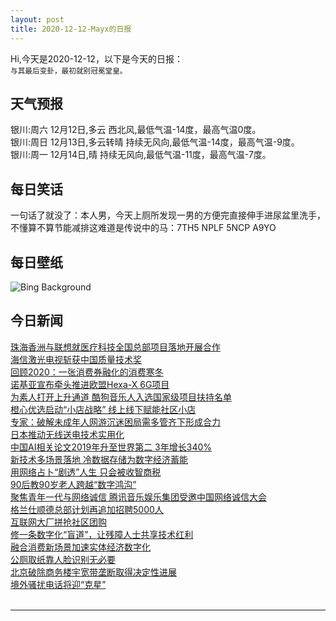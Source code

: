 ```yaml
---
layout: post
title: 2020-12-12-Mayx的日报
---
```


Hi,今天是2020-12-12，以下是今天的日报：<br><small>
与其最后变卦，最初就别冠冕堂皇。</small><!--more-->
## 天气预报
银川:周六 12月12日,多云 西北风,最低气温-14度，最高气温0度。<br>银川:周日 12月13日,多云转晴 持续无风向,最低气温-14度，最高气温-9度。<br>银川:周一 12月14日,晴 持续无风向,最低气温-11度，最高气温-7度。
## 每日笑话
一句话了就没了：本人男，今天上厕所发现一男的方便完直接伸手进尿盆里洗手，不懂算不算节能减排这难道是传说中的马：7TH5 NPLF 5NCP A9YO
## 每日壁纸
![Bing Background](https://cn.bing.com/th?id=OHR.QueenoftheAndes_EN-US2037242483_1920x1080.jpg&rf=LaDigue_1920x1080.jpg&pid=hp "Queen of the Andes plants with the Cordillera Blanca massif in the background, Peru (© Cyril Ruoso/Minden Pictures)")
## 今日新闻

[珠海香洲与联想就医疗科技全国总部项目落地开展合作](http://it.people.com.cn/n1/2020/1211/c1009-31963765.html)   
[海信激光电视斩获中国质量技术奖](http://it.people.com.cn/n1/2020/1211/c1009-31963818.html)   
[回顾2020：一张消费券融化的消费寒冬](http://it.people.com.cn/n1/2020/1211/c1009-31963815.html)   
[诺基亚宣布牵头推进欧盟Hexa-X 6G项目](http://it.people.com.cn/n1/2020/1211/c1009-31963761.html)   
[为素人打开上升通道 酷狗音乐人入选国家级项目扶持名单](http://it.people.com.cn/n1/2020/1211/c1009-31963767.html)   
[橙心优选启动“小店战略” 线上线下赋能社区小店](http://it.people.com.cn/n1/2020/1211/c1009-31963769.html)   
[专家：破解未成年人网游沉迷困局需多管齐下形成合力](http://it.people.com.cn/n1/2020/1211/c1009-31963025.html)   
[日本推动无线送电技术实用化](http://it.people.com.cn/n1/2020/1211/c1009-31963093.html)   
[中国AI相关论文2019年升至世界第二 3年增长340%](http://it.people.com.cn/n1/2020/1211/c1009-31963068.html)   
[新技术多场景落地 冷数据存储为数字经济蓄能](http://it.people.com.cn/n1/2020/1211/c1009-31963035.html)   
[用网络占卜“剧透”人生 只会被收智商税](http://it.people.com.cn/n1/2020/1211/c1009-31963050.html)   
[90后教90岁老人跨越“数字鸿沟”](http://it.people.com.cn/n1/2020/1211/c1009-31963057.html)   
[聚焦青年一代与网络诚信 腾讯音乐娱乐集团受邀中国网络诚信大会](http://it.people.com.cn/n1/2020/1210/c1009-31962212.html)   
[格兰仕顺德总部计划再追加招聘5000人](http://it.people.com.cn/n1/2020/1210/c1009-31962144.html)   
[互联网大厂拼抢社区团购](http://it.people.com.cn/n1/2020/1210/c1009-31961877.html)   
[修一条数字化“盲道”，让残障人士共享技术红利](http://it.people.com.cn/n1/2020/1210/c1009-31961443.html)   
[融合消费新场景加速实体经济数字化](http://it.people.com.cn/n1/2020/1210/c1009-31961529.html)   
[公厕取纸靠人脸识别无必要](http://it.people.com.cn/n1/2020/1210/c1009-31961468.html)   
[北京破除商务楼宇宽带垄断取得决定性进展](http://it.people.com.cn/n1/2020/1210/c1009-31961568.html)   
[境外骚扰电话将迎“克星”](http://it.people.com.cn/n1/2020/1210/c1009-31961571.html)   
<br />

***

<small></small>
